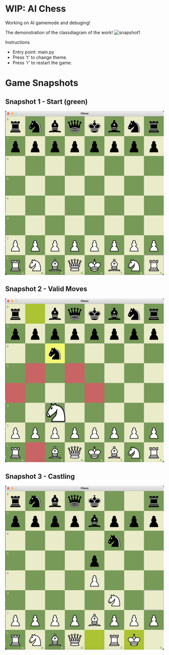 # WIP: AI Chess
Working on AI gamemode and debuging!

The demonstration of the classdiagram of the work! 
![snapshot1](snapshots//class-diagram.jpeg)


Instructions
- Entry point: main.py
- Press 't' to change theme.
- Press 'r' to restart the game.

# Game Snapshots

## Snapshot 1 - Start (green)
![snapshot1](snapshots/snapshot1.png)

## Snapshot 2 - Valid Moves
![snapshot5](snapshots/snapshot5.png)

## Snapshot 3 - Castling
![snapshot6](snapshots/snapshot6.png)
